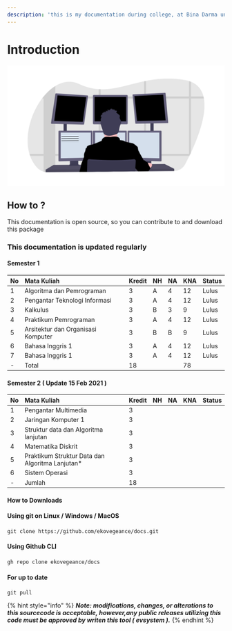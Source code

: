 ```yaml
---
description: 'this is my documentation during college, at Bina Darma university'
---
```


# Introduction

![](.gitbook/assets/undraw_programming_2svr.png)

## How to ?

This documentation is open source, so you can contribute to and download this package

### This documentation is updated regularly

#### Semester 1

| No | Mata Kuliah | Kredit | NH | NA | KNA | Status |
| :--- | :--- | :--- | :--- | :--- | :--- | :--- |
| 1 | Algoritma dan Pemrograman | 3 | A | 4 | 12 | Lulus |
| 2 | Pengantar Teknologi Informasi | 3 | A | 4 | 12 | Lulus |
| 3 | Kalkulus | 3 | B | 3 | 9 | Lulus |
| 4 | Praktikum Pemrograman | 3 | A | 4 | 12 | Lulus |
| 5 | Arsitektur dan Organisasi Komputer | 3 | B | B | 9 | Lulus |
| 6 | Bahasa Inggris 1 | 3 | A | 4 | 12 | Lulus |
| 7 | Bahasa Inggris 1 | 3 | A | 4 | 12 | Lulus |
| - | Total | 18 |  |  | 78 |  |

#### Semester 2 \( Update 15 Feb 2021 \)

| No | Mata Kuliah | Kredit | NH | NA | KNA | Status |
| :--- | :--- | :--- | :--- | :--- | :--- | :--- |
| 1 | Pengantar Multimedia | 3 |  |  |  |  |
| 2 | Jaringan Komputer 1 | 3 |  |  |  |  |
| 3 | Struktur data dan Algoritma lanjutan | 3 |  |  |  |  |
| 4 | Matematika Diskrit | 3 |  |  |  |  |
| 5 | Praktikum Struktur Data dan Algoritma Lanjutan\* | 3 |  |  |  |  |
| 6 | Sistem Operasi | 3 |  |  |  |  |
| - | Jumlah | 18 |  |  |  |  |

#### How to Downloads

#### Using git on Linux / Windows / MacOS

```text
git clone https://github.com/ekovegeance/docs.git
```

#### Using Github CLI

```text
gh repo clone ekovegeance/docs
```

#### For up to date

```text
git pull
```

{% hint style="info" %}
_**Note: modifications, changes, or alterations to this sourcecode is acceptable, however,any public releases utilizing this code must be approved by writen this tool \( evsystem \).**_
{% endhint %}

